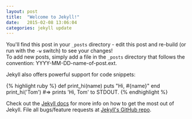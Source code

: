 ```yaml
---
layout: post
title:  "Welcome to Jekyll!"
date:   2015-02-08 13:06:04
categories: jekyll update
---
```


You'll find this post in your `_posts` directory - edit this post and re-build (or run with the `-w` switch) to see your changes!    
To add new posts, simply add a file in the `_posts` directory that follows the convention: YYYY-MM-DD-name-of-post.ext.
<!-- more -->
Jekyll also offers powerful support for code snippets:

{% highlight ruby %}
def print_hi(name)
  puts "Hi, #{name}"
end
print_hi('Tom')
#=> prints 'Hi, Tom' to STDOUT.
{% endhighlight %}

Check out the [Jekyll docs][jekyll] for more info on how to get the most out of Jekyll. File all bugs/feature requests at [Jekyll's GitHub repo][jekyll-gh].

[jekyll-gh]: https://github.com/mojombo/jekyll
[jekyll]:    http://jekyllrb.com
